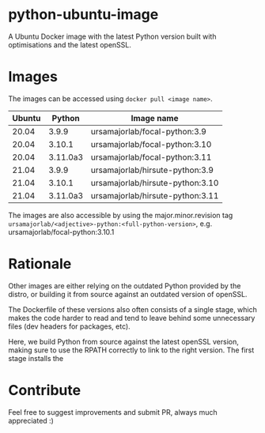 # python-ubuntu-image

A Ubuntu Docker image with the latest Python version built with optimisations
and the latest openSSL.

# Images

The images can be accessed using `docker pull <image name>`.

| Ubuntu | Python   | Image name                       |
| ------ | -------- | -------------------------------- |
| 20.04  | 3.9.9    | ursamajorlab/focal-python:3.9    |
| 20.04  | 3.10.1   | ursamajorlab/focal-python:3.10   |
| 20.04  | 3.11.0a3 | ursamajorlab/focal-python:3.11   |
| 21.04  | 3.9.9    | ursamajorlab/hirsute-python:3.9  |
| 21.04  | 3.10.1   | ursamajorlab/hirsute-python:3.10 |
| 21.04  | 3.11.0a3 | ursamajorlab/hirsute-python:3.11 |

The images are also accessible by using the major.minor.revision tag
`ursamajorlab/<adjective>-python:<full-python-version>`,
e.g. ursamajorlab/focal-python:3.10.1

# Rationale

Other images are either relying on the outdated Python provided by the distro,
or building it from source against an outdated version of openSSL.

The Dockerfile of these versions also often consists of a single stage, which
makes the code harder to read and tend to leave behind some unnecessary files
(dev headers for packages, etc).

Here, we build Python from source against the latest openSSL version, making
sure to use the RPATH correctly to link to the right version. The first stage
installs the

# Contribute

Feel free to suggest improvements and submit PR, always much appreciated :)
